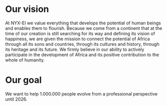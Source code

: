 # Our vision
At NYX-EI we value everything that develops the potential of human beings and enables them to flourish. Because we come from a continent that at the time of our creation is still searching for its way and defining its vision of happiness, we are given the mission to connect the potential of Africa through all its sons and countries, through its cultures and history, through its heritage and its future. We firmly believe in our ability to actively participate in the development of Africa and its positive contribution to the whole of humanity.

# Our goal
We want to help 1.000.000 people evolve from a professional perspective until 2026.
